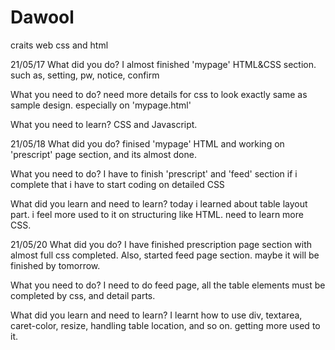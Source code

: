 # Dawool
craits web css and html

21/05/17
What did you do?
  I almost finished 'mypage' HTML&CSS section.
  such as, setting, pw, notice, confirm
  
What you need to do?
  need more details for css to look exactly same as sample design. 
  especially on 'mypage.html'
  
What you need to learn?
  CSS and Javascript. 


21/05/18
What did you do?
  finised 'mypage' HTML and working on 'prescript' page section, and its almost done. 
  
What you need to do?
  I have to finish 'prescript' and 'feed' section 
  if i complete that i have to start coding on detailed CSS 
  
What did you learn and need to learn?
  today i learned about table layout part. i feel more used to it on structuring like HTML. 
  need to learn more CSS. 

21/05/20
What did you do?
  I have finished prescription page section with almost full css completed. Also, started feed page section. maybe it will be finished by tomorrow. 
  
What you need to do?
  I need to do feed page, all the table elements must be completed by css, and detail parts. 
  
What did you learn and need to learn?
  I learnt how to use div, textarea, caret-color, resize, handling table location, and so on. 
  getting more used to it. 

